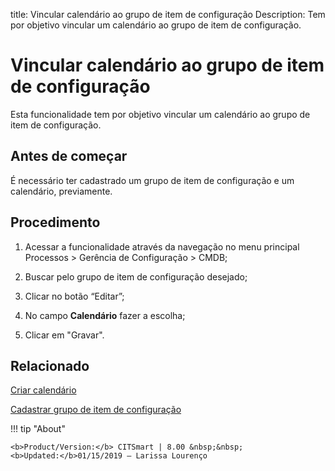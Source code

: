 title: Vincular calendário ao grupo de item de configuração
Description: Tem por objetivo vincular um calendário ao grupo de item de configuração.
# Vincular calendário ao grupo de item de configuração

Esta funcionalidade tem por objetivo vincular um calendário ao grupo de item de configuração.

Antes de começar
--------------------

É necessário ter cadastrado um grupo de item de configuração e um calendário,
previamente.

Procedimento
----------------

1.  Acessar a funcionalidade através da navegação no menu principal Processos \>
    Gerência de Configuração \> CMDB;

2.  Buscar pelo grupo de item de configuração desejado;

3.  Clicar no botão “Editar”;

4.  No campo **Calendário** fazer a escolha;

5.  Clicar em "Gravar".

Relacionado
----------------

[Criar calendário](/pt-br/citsmart-platform-8/platform-administration/time/create-calendar.html)

[Cadastrar grupo de item de configuração](/pt-br/citsmart-platform-8/processes/configuration/configuration/register-configuration-item-group.html)

!!! tip "About"

    <b>Product/Version:</b> CITSmart | 8.00 &nbsp;&nbsp;
    <b>Updated:</b>01/15/2019 – Larissa Lourenço

